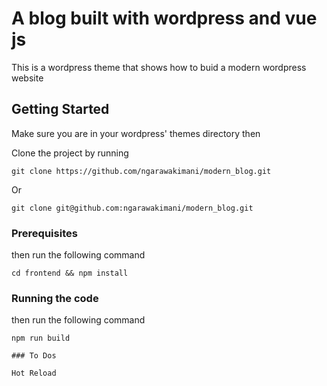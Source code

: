 # A blog built with wordpress and vue js 

This is a wordpress theme that shows how to buid a modern wordpress website

## Getting Started

Make sure you are in your wordpress' themes directory then

Clone the project by running

```
git clone https://github.com/ngarawakimani/modern_blog.git
```
Or

```
git clone git@github.com:ngarawakimani/modern_blog.git
```
### Prerequisites

then run the following command

```
cd frontend && npm install

```
### Running the code

then run the following command

```
npm run build

```

```
### To Dos

Hot Reload
